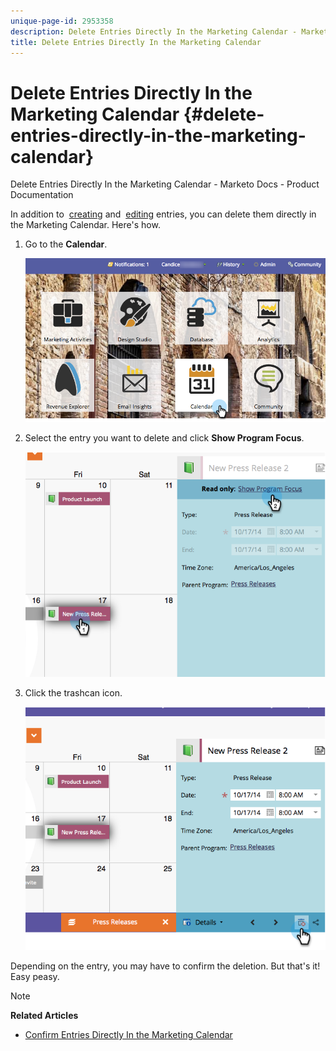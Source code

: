 ```yaml
---
unique-page-id: 2953358
description: Delete Entries Directly In the Marketing Calendar - Marketo Docs - Product Documentation
title: Delete Entries Directly In the Marketing Calendar
---
```


# Delete Entries Directly In the Marketing Calendar {#delete-entries-directly-in-the-marketing-calendar}

Delete Entries Directly In the Marketing Calendar - Marketo Docs - Product Documentation

In addition to&nbsp; [creating](create-entries-directly-in-the-marketing-calendar.md)&nbsp;and&nbsp; [editing](edit-entries-directly-in-the-marketing-calendar.md)&nbsp;entries, you can delete them directly in the Marketing Calendar. Here's how.

1. Go to the **Calendar**.

   ![](assets/2017-05-10-15-30-47-4.png)

1. Select the entry you want to delete and click **Show Program Focus**.

   ![](assets/image2014-10-20-13-3a20-3a33.png)

1. Click the trashcan icon.

   ![](assets/image2014-10-20-13-3a20-3a42.png)

Depending on the entry, you may have to confirm the deletion. But that's it! Easy peasy.

>[!NOTE]
>
>**Related Articles**
>
>* [Confirm Entries Directly In the Marketing Calendar](confirm-entries-directly-in-the-marketing-calendar.md)
>

